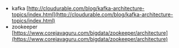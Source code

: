* kafka [http://cloudurable.com/blog/kafka-architecture-topics/index.html](http://cloudurable.com/blog/kafka-architecture-topics/index.html)
* zookeeper [https://www.corejavaguru.com/bigdata/zookeeper/architecture](https://www.corejavaguru.com/bigdata/zookeeper/architecture)
